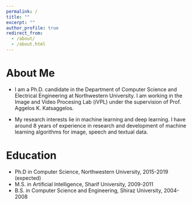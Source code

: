 ```yaml
---
permalink: /
title: ""
excerpt: ""
author_profile: true
redirect_from: 
  - /about/
  - /about.html
---
```


# About Me
* I am a Ph.D. candidate in the Department of Computer Science and Electrical Engineering at Northwestern University. I am working in the Image and Video Procesing Lab (iVPL) under the supervision of Prof. Aggelos K. Katsaggelos.

* My research interests lie in machine learning and deep learning. I have around 8 years of experience in research and development of machine learning algorithms for image, speech and textual data.


# Education
* Ph.D in Computer Science, Northwestern University, 2015-2019 (expected)
* M.S. in Artificial Intelligence, Sharif University, 2009-2011
* B.S. in Computer Science and Engineering, Shiraz University, 2004-2008
